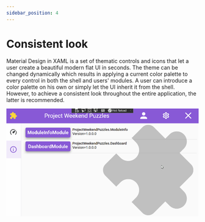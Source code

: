 ```yaml
---
sidebar_position: 4
---
```


# Consistent look

Material Design in XAML is a set of thematic controls and icons that let a user create a beautiful modern flat UI in seconds. The theme can be changed dynamically which results in applying a current color palette to every control in both the shell and users' modules. A user can introduce a color palette on his own or simply let the UI inherit it from the shell. However, to achieve a consistent look throughout the entire application, the latter is recommended.

![Consistent](/img/consistent.gif)
